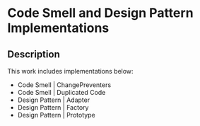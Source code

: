 # Code Smell and Design Pattern Implementations

## Description
This work includes implementations below:

* Code Smell | ChangePreventers
* Code Smell | Duplicated Code
* Design Pattern | Adapter
* Design Pattern | Factory
* Design Pattern | Prototype
